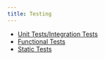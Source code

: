 ```yaml
---
title: Testing
---
```


- [Unit Tests/Integration Tests](./unit-tests.md)
- [Functional Tests](./functional-tests.md)
- [Static Tests](./static-tests.md)

